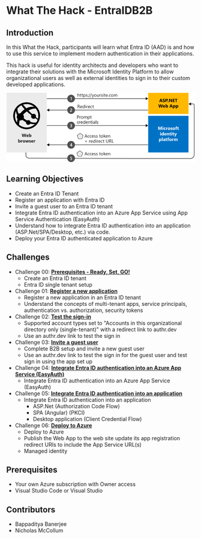 # What The Hack - EntraIDB2B

## Introduction

In this What the Hack, participants will learn what Entra ID (AAD) is and how to use this service to implement modern authentication in their applications.

This hack is useful for identity architects and developers who want to integrate their solutions with the Microsoft Identity Platform to allow organizational users as well as external identities to sign in to their custom developed applications.

![Entra ID Overview](./Images/aspnetwebapp-intro.svg)

## Learning Objectives

- Create an Entra ID Tenant
- Register an application with Entra ID
- Invite a guest user to an Entra ID tenant
- Integrate Entra ID authentication into an Azure App Service using App Service Authentication (EasyAuth)
- Understand how to integrate Entra ID authentication into an application (ASP.Net/SPA/Desktop, etc.) via code.
- Deploy your Entra ID authenticated application to Azure

## Challenges

- Challenge 00: **[Prerequisites - Ready, Set, GO!](Student/Challenge-00.md)**
     - Create an Entra ID tenant
     - Entra ID single tenant setup
- Challenge 01: **[Register a new application](Student/Challenge-01.md)**
     - Register a new application in an Entra ID tenant
     - Understand the concepts of multi-tenant apps, service principals, authentication vs. authorization, security tokens
- Challenge 02: **[Test the sign-in](Student/Challenge-02.md)**
	 - Supported account types set to "Accounts in this organizational directory only (single-tenant)" with a redirect link to authr.dev
     - Use an authr.dev link to test the sign in
- Challenge 03: **[Invite a guest user](Student/Challenge-03.md)**
     - Complete B2B setup and invite a new guest user
     - Use an authr.dev link to test the sign in for the guest user and test sign in using the app set up
- Challenge 04: **[Integrate Entra ID authentication into an Azure App Service (EasyAuth)](Student/Challenge-04.md)**
	 - Integrate Entra ID authentication into an Azure App Service (EasyAuth)
- Challenge 05: **[Integrate Entra ID authentication into an application](Student/Challenge-05.md)**
	 - Integrate Entra ID authentication into an application
        - ASP.Net (Authorization Code Flow)
        - SPA (Angular) (PKCI)  
        - Desktop application (Client Credential Flow)
- Challenge 06: **[Deploy to Azure](Student/Challenge-06.md)**
	 - Deploy to Azure
     - Publish the Web App to the web site update its app registration redirect URIs to include the App Service URL(s)
     - Managed identity


## Prerequisites

- Your own Azure subscription with Owner access
- Visual Studio Code or Visual Studio


## Contributors

- Bappaditya Banerjee
- Nicholas McCollum 
